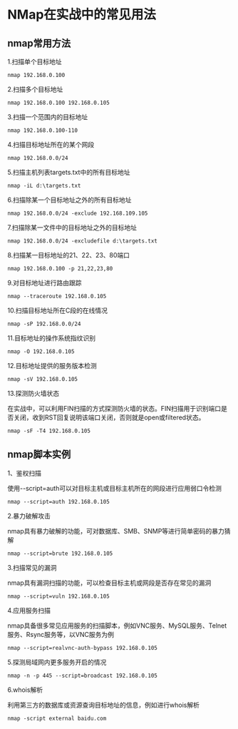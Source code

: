 # NMap在实战中的常见用法

## nmap常用方法

1.扫描单个目标地址

```
nmap 192.168.0.100
```

2.扫描多个目标地址

```
nmap 192.168.0.100 192.168.0.105
```

3.扫描一个范围内的目标地址

```
nmap 192.168.0.100-110
```

4.扫描目标地址所在的某个网段

```
nmap 192.168.0.0/24
```

5.扫描主机列表targets.txt中的所有目标地址

```
nmap -iL d:\targets.txt
```

6.扫描除某一个目标地址之外的所有目标地址

```
nmap 192.168.0.0/24 -exclude 192.168.109.105
```

7.扫描除某一文件中的目标地址之外的目标地址

```
nmap 192.168.0.0/24 -excludefile d:\targets.txt
```

8.扫描某一目标地址的21、22、23、80端口

```
nmap 192.168.0.100 -p 21,22,23,80
```

9.对目标地址进行路由跟踪

```
nmap --traceroute 192.168.0.105
```

10.扫描目标地址所在C段的在线情况

```
nmap -sP 192.168.0.0/24
```

11.目标地址的操作系统指纹识别

```
nmap -O 192.168.0.105
```

12.目标地址提供的服务版本检测

```
nmap -sV 192.168.0.105
```

13.探测防火墙状态

在实战中，可以利用FIN扫描的方式探测防火墙的状态。FIN扫描用于识别端口是否关闭，收到RST回复说明该端口关闭，否则就是open或filtered状态。

```
nmap -sF -T4 192.168.0.105
```

## nmap脚本实例

1、鉴权扫描

使用--script=auth可以对目标主机或目标主机所在的网段进行应用弱口令检测

```
nmap --script=auth 192.168.0.105
```

2.暴力破解攻击

nmap具有暴力破解的功能，可对数据库、SMB、SNMP等进行简单密码的暴力猜解

```
nmap --script=brute 192.168.0.105
```

3.扫描常见的漏洞

nmap具有漏洞扫描的功能，可以检查目标主机或网段是否存在常见的漏洞

```
nmap --script=vuln 192.168.0.105
```

4.应用服务扫描

nmap具备很多常见应用服务的扫描脚本，例如VNC服务、MySQL服务、Telnet服务、Rsync服务等，以VNC服务为例

```
nmap --script=realvnc-auth-bypass 192.168.0.105
```

5.探测局域网内更多服务开启的情况

```
nmap -n -p 445 --script=broadcast 192.168.0.105
```

6.whois解析

利用第三方的数据库或资源查询目标地址的信息，例如进行whois解析

```
nmap -script external baidu.com
```

## 